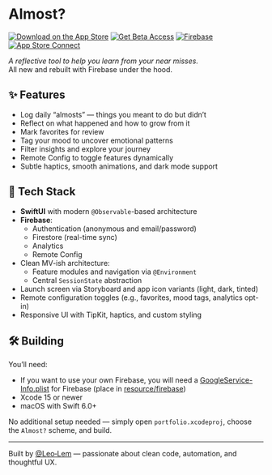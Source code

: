 # Almost?

[![Download on the App Store](https://img.shields.io/badge/App%20Store-Download-blue?logo=apple)](https://apps.apple.com/de/app/keepinon/id6742201361?l=en-GB)
[![Get Beta Access](https://img.shields.io/badge/TestFlight-Beta_Access-007AFF?logo=apple)](https://testflight.apple.com/join/Z8hzF2qr)
[![Firebase](https://img.shields.io/badge/Firebase-console-orange?logo=firebase)](https://console.firebase.google.com/project/dev-leolem-almost/overview)
[![App Store Connect](https://img.shields.io/badge/App%20Store%20Connect-Dashboard-green?logo=apple)](https://appstoreconnect.apple.com/apps/6742201361/distribution)

*A reflective tool to help you learn from your near misses.*  
All new and rebuilt with Firebase under the hood.

## ✨ Features

- Log daily “almosts” — things you meant to do but didn’t  
- Reflect on what happened and how to grow from it  
- Mark favorites for review  
- Tag your mood to uncover emotional patterns  
- Filter insights and explore your journey  
- Remote Config to toggle features dynamically  
- Subtle haptics, smooth animations, and dark mode support


## 🔧 Tech Stack

- **SwiftUI** with modern `@Observable`-based architecture
- **Firebase**:
  - Authentication (anonymous and email/password)
  - Firestore (real-time sync)
  - Analytics
  - Remote Config
- Clean MV-ish architecture:
  - Feature modules and navigation via `@Environment`
  - Central `SessionState` abstraction
- Launch screen via Storyboard and app icon variants (light, dark, tinted)
- Remote configuration toggles (e.g., favorites, mood tags, analytics opt-in)
- Responsive UI with TipKit, haptics, and custom styling

## 🛠️ Building

You’ll need:

- If you want to use your own Firebase, you will need a [GoogleService-Info.plist]() for Firebase (place in [resource/firebase](resource/firebase))
- Xcode 15 or newer
- macOS with Swift 6.0+

No additional setup needed — simply open `portfolio.xcodeproj`, choose the `Almost?` scheme, and build.

---

Built by [@Leo‑Lem](https://github.com/leolem) — passionate about clean code, automation, and thoughtful UX.

